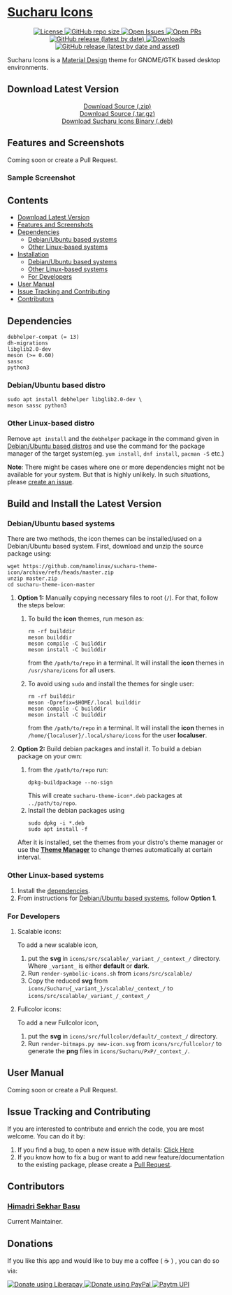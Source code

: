 # [Sucharu Icons](https://hsbasu.github.io/sucharu-theme-icon)

<!-- <p align="center">
	<img src="#?sanitize=true" height="128" alt="Logo">
</p> -->

<p align="center">
	<a href="https://github.com/mamolinux/sucharu-theme-icon/blob/master/LICENSE">
		<img src="https://img.shields.io/github/license/mamolinux/sucharu-theme-icon?label=License" alt="License">
	</a>
	<a href="#">
		<img src="https://img.shields.io/github/repo-size/mamolinux/sucharu-theme-icon?label=Repo%20size" alt="GitHub repo size">
	</a>
	<a href="https://github.com/mamolinux/sucharu-theme-icon/issues" target="_blank">
		<img src="https://img.shields.io/github/issues/mamolinux/sucharu-theme-icon?label=Issues" alt="Open Issues">
	</a>
	<a href="https://github.com/mamolinux/sucharu-theme-icon/pulls" target="_blank">
		<img src="https://img.shields.io/github/issues-pr/mamolinux/sucharu-theme-icon?label=PR" alt="Open PRs">
	</a>
	<a href="https://github.com/mamolinux/sucharu-theme-icon/releases/latest">
		<img src="https://img.shields.io/github/v/release/mamolinux/sucharu-theme-icon?label=Latest%20Stable%20Release" alt="GitHub release (latest by date)">
	</a>
	<a href="#download-latest-version">
		<img src="https://img.shields.io/github/downloads/mamolinux/sucharu-theme-icon/total?label=Downloads" alt="Downloads">
	</a>
	<a href="https://github.com/mamolinux/sucharu-theme-icon/releases/download/0.1.0/sucharu-theme-icon_0.1.0_all.deb">
		<img src="https://img.shields.io/github/downloads/mamolinux/sucharu-theme-icon/0.1.0/sucharu-theme-icon_0.1.0_all.deb?color=blue&label=Downloads%40Latest%20Binary" alt="GitHub release (latest by date and asset)">
	</a>
</p>

Sucharu Icons is a [Material Design](https://material.io) theme for GNOME/GTK based desktop environments.

## Download Latest Version

<p align="center">
	<a href="https://github.com/mamolinux/sucharu-theme-icon/zipball/master">Download Source (.zip)</a></br>
	<a href="https://github.com/mamolinux/sucharu-theme-icon/tarball/master">Download Source (.tar.gz)</a></br>
	<a href="https://github.com/mamolinux/sucharu/releases/download/0.1.0/sucharu-theme-icon_0.1.0_all.deb">Download Sucharu Icons Binary (.deb)</a>
</p>

## Features and Screenshots
Coming soon or create a Pull Request.

### Sample Screenshot
<!-- <p align="center">
	<img src="https://github.com/mamolinux/sucharu-theme-icon/raw/gh-pages/screenshots/sample-screenshot.png" alt="Sample Screenshot">
</p> -->

## Contents
- [Download Latest Version](#download-latest-version)
- [Features and Screenshots](#features-and-screenshots)
- [Dependencies](#dependencies)
  - [Debian/Ubuntu based systems](#debianubuntu-based-distro)
  - [Other Linux-based systems](#other-linux-based-distro)
- [Installation](#build-and-install-the-latest-version)
  - [Debian/Ubuntu based systems](#debianubuntu-based-systems)
  - [Other Linux-based systems](#other-linux-based-systems)
  - [For Developers](#for-developers)
- [User Manual](#user-manual)
- [Issue Tracking and Contributing](#issue-tracking-and-contributing)
- [Contributors](#contributors)

## Dependencies
```
debhelper-compat (= 13)
dh-migrations
libglib2.0-dev
meson (>= 0.60)
sassc
python3
```
### Debian/Ubuntu based distro
```
sudo apt install debhelper libglib2.0-dev \
meson sassc python3
```
### Other Linux-based distro
Remove `apt install` and the `debhelper` package in the command given in [Debian/Ubuntu based distros](#debianubuntu-based-distro) and use the command for the package manager of the target system(eg. `yum install`, `dnf install`, `pacman -S` etc.)

**Note**: There might be cases where one or more dependencies might not be available for your system. But that is highly unlikely. In such situations, please [create an issue](#issue-tracking-and-contributing).

## Build and Install the Latest Version
### Debian/Ubuntu based systems
There are two methods, the icon themes can be installed/used on a Debian/Ubuntu based system. First, download and unzip the source package using:
```
wget https://github.com/mamolinux/sucharu-theme-icon/archive/refs/heads/master.zip
unzip master.zip
cd sucharu-theme-icon-master
```

1. **Option 1:** Manually copying necessary files to root (`/`). For that, follow the steps below:
	1. To build the **icon** themes, run meson as:
		```
		rm -rf builddir
		meson builddir
		meson compile -C builddir
		meson install -C builddir
		```
		from the `/path/to/repo` in a terminal. It will install the **icon** themes in `/usr/share/icons` for all users.

	2. To avoid using `sudo` and install the themes for single user:
		```
		rm -rf builddir
		meson -Dprefix=$HOME/.local builddir
		meson compile -C builddir
		meson install -C builddir
		```
		from the `/path/to/repo` in a terminal. It will install the **icon** themes in `/home/{localuser}/.local/share/icons` for the user **localuser**.

2. **Option 2:** Build debian packages and install it. To build a debian package on your own:
	1. from the `/path/to/repo` run:
		```
		dpkg-buildpackage --no-sign
		```
		This will create `sucharu-theme-icon*.deb` packages at `../path/to/repo`.
	2. Install the debian packages using
		```
		sudo dpkg -i *.deb
		sudo apt install -f
		```
	After it is installed, set the themes from your distro's theme manager or use the [**Theme Manager**](https://hsbasu.github.io/theme-manager) to change themes automatically at certain interval.

### Other Linux-based systems
1. Install the [dependencies](#other-linux-based-distro).
2. From instructions for [Debian/Ubuntu based systems](#debianubuntu-based-systems), follow **Option 1**.

### For Developers
1. Scalable icons:
	
	To add a new scalable icon,
	1. put the **svg** in `icons/src/scalable/_variant_/_context_/` directory. Where `_variant_` is either **default** or **dark**.
	2. Run `render-symbolic-icons.sh` from `icons/src/scalable/`
	3. Copy the reduced **svg** from `icons/Sucharu{_variant_}/scalable/_context_/` to `icons/src/scalable/_variant_/_context_/`
	
2. Fullcolor icons:
	
	To add a new Fullcolor icon,
	1. put the **svg** in `icons/src/fullcolor/default/_context_/` directory.
	2. Run `render-bitmaps.py new-icon.svg` from `icons/src/fullcolor/` to generate the **png** files in `icons/Sucharu/PxP/_context_/`.

## User Manual
Coming soon or create a Pull Request.

## Issue Tracking and Contributing
If you are interested to contribute and enrich the code, you are most welcome. You can do it by:
1. If you find a bug, to open a new issue with details: [Click Here](https://github.com/mamolinux/sucharu-theme-icon/issues)
2. If you know how to fix a bug or want to add new feature/documentation to the existing package, please create a [Pull Request](https://github.com/mamolinux/sucharu-theme-icon/compare).

## Contributors

### [Himadri Sekhar Basu](https://hsbasu.github.io)
Current Maintainer.

## Donations
If you like this app and would like to buy me a coffee ( &#9749; ) , you can do so via:

<a href="https://liberapay.com/hsbasu/donate" target="_blank">
	<img src="https://liberapay.com/assets/widgets/donate.svg" alt="Donate using Liberapay">
</a>
<a href="https://paypal.me/hsbasu" target="_blank">
	<img src="https://www.paypalobjects.com/webstatic/i/logo/rebrand/ppcom.svg" alt="Donate using PayPal">
</a>
<a href="https://hsbasu.github.io/images/upi-qr.jpg" target="_blank">
	<img src ="https://hsbasu.github.io/styles/icons/logo/svg/upi-logo.svg" alt="Paytm UPI">
</a>
